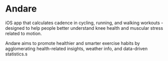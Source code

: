 # Andare
iOS app that calculates cadence in cycling, running, and walking workouts - designed to help people better understand knee health and muscular stress related to motion.

Andare aims to promote healthier and smarter exercise habits by agglomerating health-related insights, weather info, and data-driven statistics.s